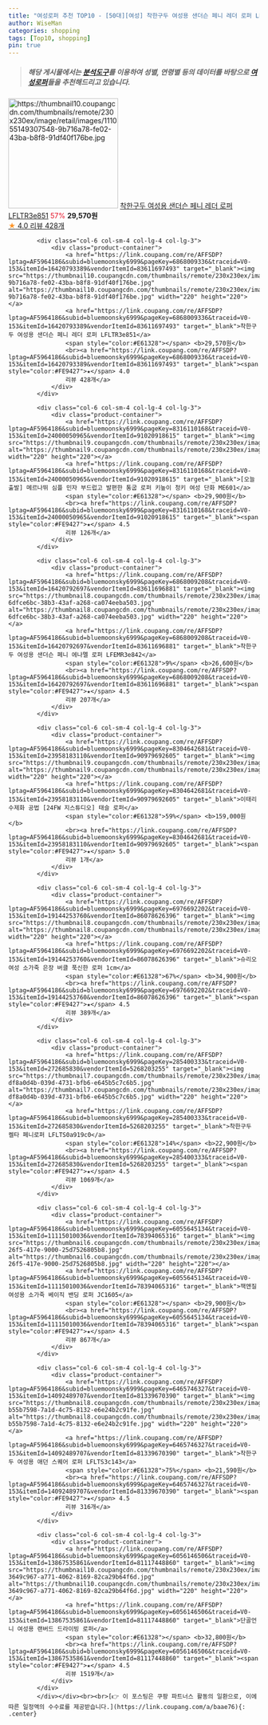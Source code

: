 ```yaml
---
title: "여성로퍼 추천 TOP10 - [50대][여성] 착한구두 여성용 샌더슨 페니 레더 로퍼 LFLTR3e851"
author: WiseMan
categories: shopping
tags: [Top10, shopping]
pin: true
---
```


> ##### 해당 게시물에서는 [**분석도구**](https://itemscout.io/)를 이용하여 **성별**, **연령별** 등의 데이터를 바탕으로 [**여성로퍼**](https://link.coupang.com/a/baae76)들을 추천해드리고 있습니다.
<div class="container"><div class="row">
            <div class="col-6 col-sm-4 col-lg-4 col-lg-3">
                <div class="product-container">
                    <a href="https://link.coupang.com/re/AFFSDP?lptag=AF5964186&subid=bluemoonsky6999&pageKey=6868009336&traceid=V0-153&itemId=16420793389&vendorItemId=83611697493" target="_blank"><img src="https://thumbnail10.coupangcdn.com/thumbnails/remote/230x230ex/image/retail/images/111055149307548-9b716a78-fe02-43ba-b8f8-91df40f176be.jpg" alt="https://thumbnail10.coupangcdn.com/thumbnails/remote/230x230ex/image/retail/images/111055149307548-9b716a78-fe02-43ba-b8f8-91df40f176be.jpg" width="220" height="220"></a>
                    <a href="https://link.coupang.com/re/AFFSDP?lptag=AF5964186&subid=bluemoonsky6999&pageKey=6868009336&traceid=V0-153&itemId=16420793389&vendorItemId=83611697493" target="_blank">착한구두 여성용 샌더슨 페니 레더 로퍼 LFLTR3e851</a>
                    <span style="color:#E61328">57%</span> <b>29,570원</b>
                    <br><a href="https://link.coupang.com/re/AFFSDP?lptag=AF5964186&subid=bluemoonsky6999&pageKey=6868009336&traceid=V0-153&itemId=16420793389&vendorItemId=83611697493" target="_blank"><span style="color:#FE9427">★</span> 4.0
                    리뷰 428개</a>
                </div>
            </div>
            
            <div class="col-6 col-sm-4 col-lg-4 col-lg-3">
                <div class="product-container">
                    <a href="https://link.coupang.com/re/AFFSDP?lptag=AF5964186&subid=bluemoonsky6999&pageKey=6868009336&traceid=V0-153&itemId=16420793389&vendorItemId=83611697493" target="_blank"><img src="https://thumbnail10.coupangcdn.com/thumbnails/remote/230x230ex/image/retail/images/111055149307548-9b716a78-fe02-43ba-b8f8-91df40f176be.jpg" alt="https://thumbnail10.coupangcdn.com/thumbnails/remote/230x230ex/image/retail/images/111055149307548-9b716a78-fe02-43ba-b8f8-91df40f176be.jpg" width="220" height="220"></a>
                    <a href="https://link.coupang.com/re/AFFSDP?lptag=AF5964186&subid=bluemoonsky6999&pageKey=6868009336&traceid=V0-153&itemId=16420793389&vendorItemId=83611697493" target="_blank">착한구두 여성용 샌더슨 페니 레더 로퍼 LFLTR3e851</a>
                    <span style="color:#E61328"></span> <b>29,570원</b>
                    <br><a href="https://link.coupang.com/re/AFFSDP?lptag=AF5964186&subid=bluemoonsky6999&pageKey=6868009336&traceid=V0-153&itemId=16420793389&vendorItemId=83611697493" target="_blank"><span style="color:#FE9427">★</span> 4.0
                    리뷰 428개</a>
                </div>
            </div>
            
            <div class="col-6 col-sm-4 col-lg-4 col-lg-3">
                <div class="product-container">
                    <a href="https://link.coupang.com/re/AFFSDP?lptag=AF5964186&subid=bluemoonsky6999&pageKey=8316110168&traceid=V0-153&itemId=24000050965&vendorItemId=91020918615" target="_blank"><img src="https://thumbnail9.coupangcdn.com/thumbnails/remote/230x230ex/image/vendor_inventory/3965/bbdecba383c012b29fbbbd5af86f30531be60be4e072e2a861f235945b90.jpg" alt="https://thumbnail9.coupangcdn.com/thumbnails/remote/230x230ex/image/vendor_inventory/3965/bbdecba383c012b29fbbbd5af86f30531be60be4e072e2a861f235945b90.jpg" width="220" height="220"></a>
                    <a href="https://link.coupang.com/re/AFFSDP?lptag=AF5964186&subid=bluemoonsky6999&pageKey=8316110168&traceid=V0-153&itemId=24000050965&vendorItemId=91020918615" target="_blank">[오늘출발] 메르나뛰 심플 민자 부드럽고 발편한 통굽 로퍼 키높이 청키 여성 단화 ME601</a>
                    <span style="color:#E61328"></span> <b>29,900원</b>
                    <br><a href="https://link.coupang.com/re/AFFSDP?lptag=AF5964186&subid=bluemoonsky6999&pageKey=8316110168&traceid=V0-153&itemId=24000050965&vendorItemId=91020918615" target="_blank"><span style="color:#FE9427">★</span> 4.5
                    리뷰 126개</a>
                </div>
            </div>
            
            <div class="col-6 col-sm-4 col-lg-4 col-lg-3">
                <div class="product-container">
                    <a href="https://link.coupang.com/re/AFFSDP?lptag=AF5964186&subid=bluemoonsky6999&pageKey=6868009208&traceid=V0-153&itemId=16420792697&vendorItemId=83611696881" target="_blank"><img src="https://thumbnail8.coupangcdn.com/thumbnails/remote/230x230ex/image/retail/images/111054157181863-6dfce6bc-38b3-43af-a268-ca074eeba503.jpg" alt="https://thumbnail8.coupangcdn.com/thumbnails/remote/230x230ex/image/retail/images/111054157181863-6dfce6bc-38b3-43af-a268-ca074eeba503.jpg" width="220" height="220"></a>
                    <a href="https://link.coupang.com/re/AFFSDP?lptag=AF5964186&subid=bluemoonsky6999&pageKey=6868009208&traceid=V0-153&itemId=16420792697&vendorItemId=83611696881" target="_blank">착한구두 여성용 샌더슨 페니 에나멜 로퍼 LFEMR3e842</a>
                    <span style="color:#E61328">9%</span> <b>26,600원</b>
                    <br><a href="https://link.coupang.com/re/AFFSDP?lptag=AF5964186&subid=bluemoonsky6999&pageKey=6868009208&traceid=V0-153&itemId=16420792697&vendorItemId=83611696881" target="_blank"><span style="color:#FE9427">★</span> 4.5
                    리뷰 207개</a>
                </div>
            </div>
            
            <div class="col-6 col-sm-4 col-lg-4 col-lg-3">
                <div class="product-container">
                    <a href="https://link.coupang.com/re/AFFSDP?lptag=AF5964186&subid=bluemoonsky6999&pageKey=8304642681&traceid=V0-153&itemId=23958183110&vendorItemId=90979692605" target="_blank"><img src="https://thumbnail9.coupangcdn.com/thumbnails/remote/230x230ex/image/vendor_inventory/ee8f/5e69c1a79e7ba18c21c832332cfbefe05bd77ce9a628c886ed71f78142c1.jpg" alt="https://thumbnail9.coupangcdn.com/thumbnails/remote/230x230ex/image/vendor_inventory/ee8f/5e69c1a79e7ba18c21c832332cfbefe05bd77ce9a628c886ed71f78142c1.jpg" width="220" height="220"></a>
                    <a href="https://link.coupang.com/re/AFFSDP?lptag=AF5964186&subid=bluemoonsky6999&pageKey=8304642681&traceid=V0-153&itemId=23958183110&vendorItemId=90979692605" target="_blank">이태리 수제화 공법 [24FW 지스튜디오] 태슬 로퍼</a>
                    <span style="color:#E61328">59%</span> <b>159,000원</b>
                    <br><a href="https://link.coupang.com/re/AFFSDP?lptag=AF5964186&subid=bluemoonsky6999&pageKey=8304642681&traceid=V0-153&itemId=23958183110&vendorItemId=90979692605" target="_blank"><span style="color:#FE9427">★</span> 5.0
                    리뷰 1개</a>
                </div>
            </div>
            
            <div class="col-6 col-sm-4 col-lg-4 col-lg-3">
                <div class="product-container">
                    <a href="https://link.coupang.com/re/AFFSDP?lptag=AF5964186&subid=bluemoonsky6999&pageKey=6976692202&traceid=V0-153&itemId=19144253760&vendorItemId=86078626396" target="_blank"><img src="https://thumbnail8.coupangcdn.com/thumbnails/remote/230x230ex/image/vendor_inventory/549e/3467f6292562a3e00b941abc79fdefa8d3f6a0e86434d2e2e27a779370e7.jpg" alt="https://thumbnail8.coupangcdn.com/thumbnails/remote/230x230ex/image/vendor_inventory/549e/3467f6292562a3e00b941abc79fdefa8d3f6a0e86434d2e2e27a779370e7.jpg" width="220" height="220"></a>
                    <a href="https://link.coupang.com/re/AFFSDP?lptag=AF5964186&subid=bluemoonsky6999&pageKey=6976692202&traceid=V0-153&itemId=19144253760&vendorItemId=86078626396" target="_blank">슈리오 여성 소가죽 은장 버클 푹신한 로퍼 1cm</a>
                    <span style="color:#E61328">67%</span> <b>34,900원</b>
                    <br><a href="https://link.coupang.com/re/AFFSDP?lptag=AF5964186&subid=bluemoonsky6999&pageKey=6976692202&traceid=V0-153&itemId=19144253760&vendorItemId=86078626396" target="_blank"><span style="color:#FE9427">★</span> 4.5
                    리뷰 389개</a>
                </div>
            </div>
            
            <div class="col-6 col-sm-4 col-lg-4 col-lg-3">
                <div class="product-container">
                    <a href="https://link.coupang.com/re/AFFSDP?lptag=AF5964186&subid=bluemoonsky6999&pageKey=285400333&traceid=V0-153&itemId=272685830&vendorItemId=5268203255" target="_blank"><img src="https://thumbnail7.coupangcdn.com/thumbnails/remote/230x230ex/image/retail/images/6432264774041272-df8a0d4b-039d-4731-bfb6-e645b5c7c6b5.jpg" alt="https://thumbnail7.coupangcdn.com/thumbnails/remote/230x230ex/image/retail/images/6432264774041272-df8a0d4b-039d-4731-bfb6-e645b5c7c6b5.jpg" width="220" height="220"></a>
                    <a href="https://link.coupang.com/re/AFFSDP?lptag=AF5964186&subid=bluemoonsky6999&pageKey=285400333&traceid=V0-153&itemId=272685830&vendorItemId=5268203255" target="_blank">착한구두 켈타 페니로퍼 LFLTS0a919c0</a>
                    <span style="color:#E61328">14%</span> <b>22,900원</b>
                    <br><a href="https://link.coupang.com/re/AFFSDP?lptag=AF5964186&subid=bluemoonsky6999&pageKey=285400333&traceid=V0-153&itemId=272685830&vendorItemId=5268203255" target="_blank"><span style="color:#FE9427">★</span> 4.5
                    리뷰 1069개</a>
                </div>
            </div>
            
            <div class="col-6 col-sm-4 col-lg-4 col-lg-3">
                <div class="product-container">
                    <a href="https://link.coupang.com/re/AFFSDP?lptag=AF5964186&subid=bluemoonsky6999&pageKey=6055645134&traceid=V0-153&itemId=11115010036&vendorItemId=78394065316" target="_blank"><img src="https://thumbnail6.coupangcdn.com/thumbnails/remote/230x230ex/image/retail/images/2021/08/23/18/2/b21aa7d1-26f5-417e-9000-25d7526805b8.jpg" alt="https://thumbnail6.coupangcdn.com/thumbnails/remote/230x230ex/image/retail/images/2021/08/23/18/2/b21aa7d1-26f5-417e-9000-25d7526805b8.jpg" width="220" height="220"></a>
                    <a href="https://link.coupang.com/re/AFFSDP?lptag=AF5964186&subid=bluemoonsky6999&pageKey=6055645134&traceid=V0-153&itemId=11115010036&vendorItemId=78394065316" target="_blank">잭앤질 여성용 소가죽 베이직 밴딩 로퍼 JC1605</a>
                    <span style="color:#E61328"></span> <b>29,900원</b>
                    <br><a href="https://link.coupang.com/re/AFFSDP?lptag=AF5964186&subid=bluemoonsky6999&pageKey=6055645134&traceid=V0-153&itemId=11115010036&vendorItemId=78394065316" target="_blank"><span style="color:#FE9427">★</span> 4.5
                    리뷰 867개</a>
                </div>
            </div>
            
            <div class="col-6 col-sm-4 col-lg-4 col-lg-3">
                <div class="product-container">
                    <a href="https://link.coupang.com/re/AFFSDP?lptag=AF5964186&subid=bluemoonsky6999&pageKey=6465746327&traceid=V0-153&itemId=14092489707&vendorItemId=81339670390" target="_blank"><img src="https://thumbnail8.coupangcdn.com/thumbnails/remote/230x230ex/image/retail/images/97730581113867-b55b7598-7a1d-4c75-8132-e6e24b2c91fe.jpg" alt="https://thumbnail8.coupangcdn.com/thumbnails/remote/230x230ex/image/retail/images/97730581113867-b55b7598-7a1d-4c75-8132-e6e24b2c91fe.jpg" width="220" height="220"></a>
                    <a href="https://link.coupang.com/re/AFFSDP?lptag=AF5964186&subid=bluemoonsky6999&pageKey=6465746327&traceid=V0-153&itemId=14092489707&vendorItemId=81339670390" target="_blank">착한구두 여성용 애던 스퀘어 로퍼 LFLTS3c143</a>
                    <span style="color:#E61328">75%</span> <b>21,590원</b>
                    <br><a href="https://link.coupang.com/re/AFFSDP?lptag=AF5964186&subid=bluemoonsky6999&pageKey=6465746327&traceid=V0-153&itemId=14092489707&vendorItemId=81339670390" target="_blank"><span style="color:#FE9427">★</span> 4.5
                    리뷰 316개</a>
                </div>
            </div>
            
            <div class="col-6 col-sm-4 col-lg-4 col-lg-3">
                <div class="product-container">
                    <a href="https://link.coupang.com/re/AFFSDP?lptag=AF5964186&subid=bluemoonsky6999&pageKey=6056146506&traceid=V0-153&itemId=13867535861&vendorItemId=81117448860" target="_blank"><img src="https://thumbnail10.coupangcdn.com/thumbnails/remote/230x230ex/image/retail/images/554164597340313-3649c967-a771-4062-8169-82ca29b64f6d.jpg" alt="https://thumbnail10.coupangcdn.com/thumbnails/remote/230x230ex/image/retail/images/554164597340313-3649c967-a771-4062-8169-82ca29b64f6d.jpg" width="220" height="220"></a>
                    <a href="https://link.coupang.com/re/AFFSDP?lptag=AF5964186&subid=bluemoonsky6999&pageKey=6056146506&traceid=V0-153&itemId=13867535861&vendorItemId=81117448860" target="_blank">단골언니 여성용 랜버드 드라이빙 로퍼</a>
                    <span style="color:#E61328"></span> <b>32,800원</b>
                    <br><a href="https://link.coupang.com/re/AFFSDP?lptag=AF5964186&subid=bluemoonsky6999&pageKey=6056146506&traceid=V0-153&itemId=13867535861&vendorItemId=81117448860" target="_blank"><span style="color:#FE9427">★</span> 4.5
                    리뷰 1519개</a>
                </div>
            </div>
            </div></div><br><br>[👉 이 포스팅은 쿠팡 파트너스 활동의 일환으로, 이에 따른 일정액의 수수료를 제공받습니다.](https://link.coupang.com/a/baae76){: .center}
